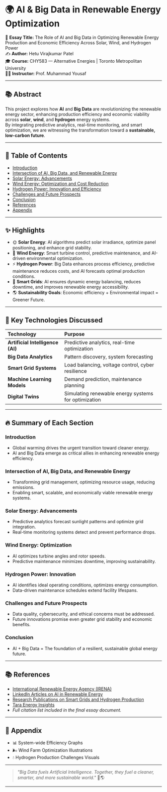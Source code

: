 # 🌍 AI & Big Data in Renewable Energy Optimization

🔗 **Essay Title:** The Role of AI and Big Data in Optimizing Renewable Energy Production and Economic Efficiency Across Solar, Wind, and Hydrogen Power  
✍️ **Author:** Hetu Virajkumar Patel  
🎓 **Course:** CHY583 — Alternative Energies | Toronto Metropolitan University  
🧑‍🏫 **Instructor:** Prof. Muhammad Yousaf

---

## 📚 Abstract

This project explores how **AI** and **Big Data** are revolutionizing the renewable energy sector, enhancing production efficiency and economic viability across **solar**, **wind**, and **hydrogen** energy systems.  
By integrating predictive analytics, real-time monitoring, and smart optimization, we are witnessing the transformation toward a **sustainable, low-carbon future**.

---

## 🧠 Table of Contents

- [Introduction](#introduction)
- [Intersection of AI, Big Data, and Renewable Energy](#intersection-of-ai-big-data-and-renewable-energy)
- [Solar Energy: Advancements](#solar-energy-advancements)
- [Wind Energy: Optimization and Cost Reduction](#wind-energy-optimization)
- [Hydrogen Power: Innovation and Efficiency](#hydrogen-power-innovation)
- [Challenges and Future Prospects](#challenges-and-future-prospects)
- [Conclusion](#conclusion)
- [References](#references)
- [Appendix](#appendix)

---

## ✨ Highlights

- 🌞 **Solar Energy**: AI algorithms predict solar irradiance, optimize panel positioning, and enhance grid stability.
- 💨 **Wind Energy**: Smart turbine control, predictive maintenance, and AI-driven environmental optimization.
- ⚡ **Hydrogen Power**: Big Data enhances process efficiency, predictive maintenance reduces costs, and AI forecasts optimal production conditions.
- 🔮 **Smart Grids**: AI ensures dynamic energy balancing, reduces downtime, and improves renewable energy accessibility.
- 🌎 **Sustainability Goals**: Economic efficiency + Environmental impact = Greener Future.

---

## 🚀 Key Technologies Discussed

| Technology | Purpose |
|:------------|:--------|
| **Artificial Intelligence (AI)** | Predictive analytics, real-time optimization |
| **Big Data Analytics** | Pattern discovery, system forecasting |
| **Smart Grid Systems** | Load balancing, voltage control, cyber resilience |
| **Machine Learning Models** | Demand prediction, maintenance planning |
| **Digital Twins** | Simulating renewable energy systems for optimization |

---

## 🔥 Summary of Each Section

### Introduction
- Global warming drives the urgent transition toward cleaner energy.
- AI and Big Data emerge as critical allies in enhancing renewable energy efficiency.

### Intersection of AI, Big Data, and Renewable Energy
- Transforming grid management, optimizing resource usage, reducing emissions.
- Enabling smart, scalable, and economically viable renewable energy systems.

### Solar Energy: Advancements
- Predictive analytics forecast sunlight patterns and optimize grid integration.
- Real-time monitoring systems detect and prevent performance drops.

### Wind Energy: Optimization
- AI optimizes turbine angles and rotor speeds.
- Predictive maintenance minimizes downtime, improving sustainability.

### Hydrogen Power: Innovation
- AI identifies ideal operating conditions, optimizes energy consumption.
- Data-driven maintenance schedules extend facility lifespans.

### Challenges and Future Prospects
- Data quality, cybersecurity, and ethical concerns must be addressed.
- Future innovations promise even greater grid stability and economic benefits.

### Conclusion
- AI + Big Data = The foundation of a resilient, sustainable global energy future.

---

## 📚 References

- [International Renewable Energy Agency (IRENA)](https://www.irena.org/)
- [LinkedIn Articles on AI in Renewable Energy](https://www.linkedin.com/)
- [Research Publications on Smart Grids and Hydrogen Production](https://www.sciencedirect.com/)
- [Tara Energy Insights](https://taraenergy.com/)
- _Full citation list included in the final essay document._

---

## 📝 Appendix

- 📊 System-wide Efficiency Graphs
- 🌬️ Wind Farm Optimization Illustrations
- 💧 Hydrogen Production Challenges Visuals

---

> _"Big Data fuels Artificial Intelligence. Together, they fuel a cleaner, smarter, and more sustainable world."_ 🚀🌎

---
